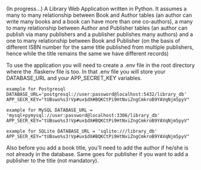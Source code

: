 (In progress...)
A Library Web Application written in Python. It assumes a many to many relationship between Book and Author tables (an author can write many books and a book can have more than one co-authors), a many to many relationship between Author and Publisher tables (an author can publish via many publishers and a publisher publishes many authors) and a one to many relationship between Book and Publisher (on the basis of different ISBN number for the same title published from multiple publishers, hence while the title remains the same we have different records)

To use the application you will need to create a .env file in the root directory where the .flaskenv file is too. 
In that .env file you will store your DATABASE_URL and your APP_SECRET_KEY variables.

<code>example for Postgresql
DATABASE_URL='postgresql://user:password@localhost:5432/library_db'
APP_SECR_KEY="tUBswo%s3!Vp#ux$dX#BQKCtPi9HtNviZngCmkroB9YAVqNjm5pyV"</code>

<code>example for MySQL
DATABASE_URL = 'mysql+pymysql://user:password@localhost:3306/library_db'
APP_SECR_KEY="tUBswo%s3!Vp#ux$dX#BQKCtPi9HtNviZngCmkroB9YAVqNjm5pyV"</code>

<code>example for SQLite
DATABASE_URL = 'sqlite:///library_db'
APP_SECR_KEY="tUBswo%s3!Vp#ux$dX#BQKCtPi9HtNviZngCmkroB9YAVqNjm5pyV"</code>

Also before you add a book title, you'll need to add the author if he/she is not already in the database. Same goes for publisher if you want to add a publisher to the title (not mandatory).
